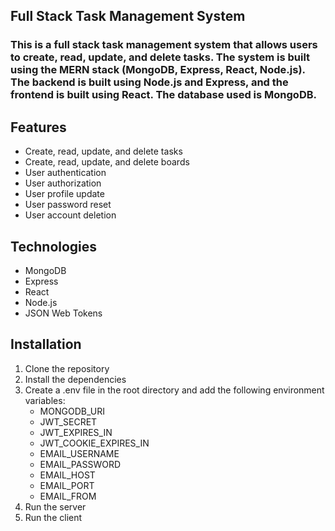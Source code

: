 ## Full Stack Task Management System
### This is a full stack task management system that allows users to create, read, update, and delete tasks. The system is built using the MERN stack (MongoDB, Express, React, Node.js). The backend is built using Node.js and Express, and the frontend is built using React. The database used is MongoDB. 

## Features
- Create, read, update, and delete tasks
- Create, read, update, and delete boards
- User authentication
- User authorization
- User profile update
- User password reset
- User account deletion

## Technologies
- MongoDB
- Express
- React
- Node.js
- JSON Web Tokens

## Installation
1. Clone the repository
2. Install the dependencies
3. Create a .env file in the root directory and add the following environment variables:
    - MONGODB_URI
    - JWT_SECRET
    - JWT_EXPIRES_IN
    - JWT_COOKIE_EXPIRES_IN
    - EMAIL_USERNAME
    - EMAIL_PASSWORD
    - EMAIL_HOST
    - EMAIL_PORT
    - EMAIL_FROM
4. Run the server
5. Run the client
